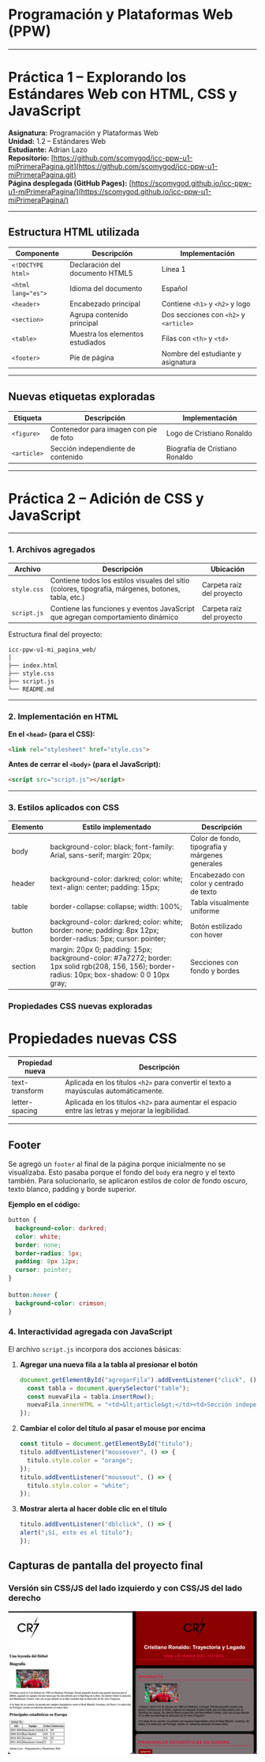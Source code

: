 # Programación y Plataformas Web (PPW)

---

#  Práctica 1 – Explorando los Estándares Web con HTML, CSS y JavaScript

**Asignatura:** Programación y Plataformas Web  
**Unidad:** 1.2 – Estándares Web  
**Estudiante:** Adrian Lazo  
**Repositorio:** [https://github.com/scomygod/icc-ppw-u1-miPrimeraPagina.git](https://github.com/scomygod/icc-ppw-u1-miPrimeraPagina.git)  
**Página desplegada (GitHub Pages):** [https://scomygod.github.io/icc-ppw-u1-miPrimeraPagina/](https://scomygod.github.io/icc-ppw-u1-miPrimeraPagina/)  

---

## Estructura HTML utilizada

| Componente | Descripción | Implementación |
|-------------|--------------|----------------|
| `<!DOCTYPE html>` | Declaración del documento HTML5 | Línea 1 |
| `<html lang="es">` | Idioma del documento | Español |
| `<header>` | Encabezado principal | Contiene `<h1>` y `<h2>` y logo |
| `<section>` | Agrupa contenido principal | Dos secciones con `<h2>` y `<article>` |
| `<table>` | Muestra los elementos estudiados | Filas con `<th>` y `<td>` |
| `<footer>` | Pie de página | Nombre del estudiante y asignatura |

---

## Nuevas etiquetas exploradas

| Etiqueta | Descripción | Implementación |
|-----------|--------------|----------------|
| `<figure>` | Contenedor para imagen con pie de foto | Logo de Cristiano Ronaldo |
| `<article>` | Sección independiente de contenido | Biografía de Cristiano Ronaldo |

---

#  Práctica 2 – Adición de CSS y JavaScript
---

### 1. Archivos agregados

| Archivo     | Descripción                                                                                         | Ubicación                 |
| ----------- | --------------------------------------------------------------------------------------------------- | ------------------------- |
| `style.css` | Contiene todos los estilos visuales del sitio (colores, tipografía, márgenes, botones, tabla, etc.) | Carpeta raíz del proyecto |
| `script.js` | Contiene las funciones y eventos JavaScript que agregan comportamiento dinámico                     | Carpeta raíz del proyecto |

Estructura final del proyecto:
```
icc-ppw-u1-mi_pagina_web/
│
├── index.html
├── style.css
├── script.js
└── README.md
```

---

### 2. Implementación en HTML

**En el `<head>` (para el CSS):**

```html
<link rel="stylesheet" href="style.css">
```
**Antes de cerrar el `<body>` (para el JavaScript):**
``` html
<script src="script.js"></script>
```

---

### 3. Estilos aplicados con CSS
| Elemento | Estilo implementado | Descripción |
|----------|-------------------|------------|
| body | background-color: black; font-family: Arial, sans-serif; margin: 20px; | Color de fondo, tipografía y márgenes generales |
| header | background-color: darkred; color: white; text-align: center; padding: 15px; | Encabezado con color y centrado de texto |
| table | border-collapse: collapse; width: 100%; | Tabla visualmente uniforme |
| button | background-color: darkred; color: white; border: none; padding: 8px 12px; border-radius: 5px; cursor: pointer; | Botón estilizado con hover |
| section | margin: 20px 0; padding: 15px; background-color: #7a7272; border: 1px solid rgb(208, 156, 156); border-radius: 10px; box-shadow: 0 0 10px gray; | Secciones con fondo y bordes |

### Propiedades CSS nuevas exploradas

# Propiedades nuevas CSS

| Propiedad nueva    | Descripción |
|-------------------|-------------|
| text-transform     | Aplicada en los títulos `<h2>` para convertir el texto a mayúsculas automáticamente. |
| letter-spacing     | Aplicada en los títulos `<h2>` para aumentar el espacio entre las letras y mejorar la legibilidad. |

---

## Footer

Se agregó un `footer` al final de la página porque inicialmente no se visualizaba. Esto pasaba porque el fondo del `body` era negro y el texto también. Para solucionarlo, se aplicaron estilos de color de fondo oscuro, texto blanco, padding y borde superior.

**Ejemplo en el código:**
```css
button {
  background-color: darkred;
  color: white;
  border: none;
  border-radius: 5px;
  padding: 8px 12px;
  cursor: pointer;
}

button:hover {
  background-color: crimson;
}
```

###  4. Interactividad agregada con JavaScript

El archivo `script.js` incorpora dos acciones básicas:

1. **Agregar una nueva fila a la tabla al presionar el botón**

   ```javascript
   document.getElementById("agregarFila").addEventListener("click", () => {
     const tabla = document.querySelector("table");
     const nuevaFila = tabla.insertRow();
     nuevaFila.innerHTML = "<td>&lt;article&gt;</td><td>Sección independiente del contenido</td>";
   });
   ```

2. **Cambiar el color del título al pasar el mouse por encima**

   ```javascript
   const titulo = document.getElementById("titulo");
   titulo.addEventListener("mouseover", () => {
     titulo.style.color = "orange";
   });
   titulo.addEventListener("mouseout", () => {
     titulo.style.color = "white";
   });
   ```

3.	**Mostrar alerta al hacer doble clic en el título**

    ```javascript
    titulo.addEventListener("dblclick", () => {
    alert("¡Sí, este es el título");
    });
    ```

## Capturas de pantalla del proyecto final
### Versión sin CSS/JS del lado izquierdo y con CSS/JS del lado derecho
![Captura](resources/capture.png)
